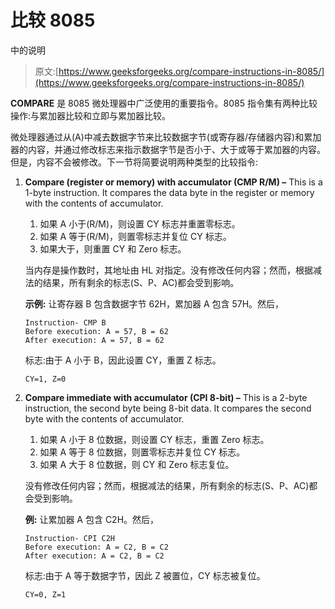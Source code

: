 # 比较 8085

中的说明

> 原文:[https://www.geeksforgeeks.org/compare-instructions-in-8085/](https://www.geeksforgeeks.org/compare-instructions-in-8085/)

**COMPARE** 是 8085 微处理器中广泛使用的重要指令。8085 指令集有两种比较操作:与累加器比较和立即与累加器比较。

微处理器通过从(A)中减去数据字节来比较数据字节(或寄存器/存储器内容)和累加器的内容，并通过修改标志来指示数据字节是否小于、大于或等于累加器的内容。但是，内容不会被修改。下一节将简要说明两种类型的比较指令:

1.  **Compare (register or memory) with accumulator (CMP R/M) –**
    This is a 1-byte instruction. It compares the data byte in the register or memory with the contents of accumulator.
    1.  如果 A 小于(R/M)，则设置 CY 标志并重置零标志。
    2.  如果 A 等于(R/M)，则置零标志并复位 CY 标志。
    3.  如果大于，则重置 CY 和 Zero 标志。

    当内存是操作数时，其地址由 HL 对指定。没有修改任何内容；然而，根据减法的结果，所有剩余的标志(S、P、AC)都会受到影响。

    **示例:**
    让寄存器 B 包含数据字节 62H，累加器 A 包含 57H。然后，

    ```
    Instruction- CMP B
    Before execution: A = 57, B = 62
    After execution: A = 57, B = 62   
    ```

    标志:由于 A 小于 B，因此设置 CY，重置 Z 标志。

    ```
    CY=1, Z=0 
    ```

2.  **Compare immediate with accumulator (CPI 8-bit) –**
    This is a 2-byte instruction, the second byte being 8-bit data. It compares the second byte with the contents of accumulator.
    1.  如果 A 小于 8 位数据，则设置 CY 标志，重置 Zero 标志。
    2.  如果 A 等于 8 位数据，则置零标志并复位 CY 标志。
    3.  如果 A 大于 8 位数据，则 CY 和 Zero 标志复位。

    没有修改任何内容；然而，根据减法的结果，所有剩余的标志(S、P、AC)都会受到影响。

    **例:**
    让累加器 A 包含 C2H。然后，

    ```
    Instruction- CPI C2H
    Before execution: A = C2, B = C2
    After execution: A = C2, B = C2  
    ```

    标志:由于 A 等于数据字节，因此 Z 被置位，CY 标志被复位。

    ```
    CY=0, Z=1 
    ```